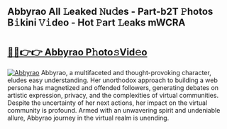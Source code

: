 ## Abbyrao All 𝙻eaked 𝙽u𝚍es - Part-b2T 𝙿hotos B𝚒kini 𝚅𝚒deo - Hot 𝙿art 𝙻eaks mWCRA

# <h2><a href="http://ld04f0y.urlbe.top/?page=Abbyrao">🔗🔗👉👉 Abbyrao P𝚑oto𝚜Vid𝚎o</a></h2>

[![Abbyrao](https://i.imgur.com/eBuTRDB.gif)](http://ld04f0y.urlbe.top/?page=Abbyrao)
Abbyrao, a multifaceted and thought-provoking character, eludes easy understanding. Her unorthodox approach to building a web persona has magnetized and offended followers, generating debates on artistic expression, privacy, and the complexities of virtual communities. Despite the uncertainty of her next actions, her impact on the virtual community is profound. Armed with an unwavering spirit and undeniable allure, Abbyrao journey in the virtual realm is unending.
